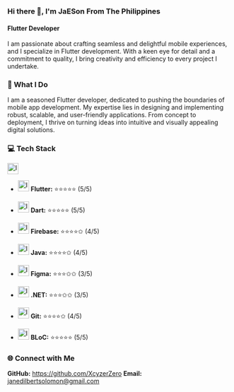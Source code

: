 ### Hi there 👋, I'm JaESon From The Philippines
#### Flutter Developer

I am passionate about crafting seamless and delightful mobile experiences, and I specialize in Flutter development. With a keen eye for detail and a commitment to quality, I bring creativity and efficiency to every project I undertake.

### 🚀 What I Do

I am a seasoned Flutter developer, dedicated to pushing the boundaries of mobile app development. My expertise lies in designing and implementing robust, scalable, and user-friendly applications. From concept to deployment, I thrive on turning ideas into intuitive and visually appealing digital solutions.

### 💻 Tech Stack

<img src=https://pub.dev/packages/flutter_bloc/versions/8.1.3/gen-res/gen/logo.webp
width="25" height="25" alt="Image Description">

- <img src=https://github.com/XcyzerZero/XcyzerZero/assets/53414581/91dd217c-0ae9-4e46-be48-1aa77c9d960f width="25" height="25" alt="Image Description"> **Flutter:**    ⭐️⭐️⭐️⭐️⭐️  (5/5)
  
- <img src=https://github.com/XcyzerZero/XcyzerZero/assets/53414581/3acfbee3-d531-4c4e-833a-a9b5a7f9cb09 width="25" height="25" alt="Image Description"> **Dart:**       ⭐️⭐️⭐️⭐️⭐️  (5/5)
  
- <img src=https://github.com/XcyzerZero/XcyzerZero/assets/53414581/dbf8ffcf-a398-45a7-8a9d-daecccec0bfd
 width="25" height="25" alt="Image Description"> **Firebase:**   ⭐️⭐️⭐️⭐️✩  (4/5)
  
- <img src=https://github.com/XcyzerZero/XcyzerZero/assets/53414581/24893346-7093-40be-b670-47931d5d2379
 width="25" height="25" alt="Image Description"> **Java:**       ⭐️⭐️⭐️⭐️✩  (4/5)
  
- <img src=https://github.com/XcyzerZero/XcyzerZero/assets/53414581/8a2bf65d-b119-4261-8c84-a79999e26dee
width="25" height="25" alt="Image Description"> **Figma:**      ⭐️⭐️⭐️✩✩  (3/5)
  
- <img src=https://github.com/XcyzerZero/XcyzerZero/assets/53414581/b6317b2c-bfcb-471f-9574-0b6f05bfcab6
width="25" height="25" alt="Image Description"> **.NET:**       ⭐️⭐️⭐️✩✩  (3/5)
  
- <img src=https://github.com/XcyzerZero/XcyzerZero/assets/53414581/02e9f97b-8318-4792-99f1-33e10de7ca1a
width="25" height="25" alt="Image Description"> **Git:**        ⭐️⭐️⭐️⭐️✩  (4/5)
  
- <img src=https://pub.dev/packages/flutter_bloc/versions/8.1.3/gen-res/gen/logo.webp
width="25" height="25" alt="Image Description"> **BLoC:**       ⭐️⭐️⭐️⭐️⭐️  (5/5)

### 🌐 Connect with Me
**GitHub:** https://github.com/XcyzerZero
**Email:** janedilbertsolomon@gmail.com 
